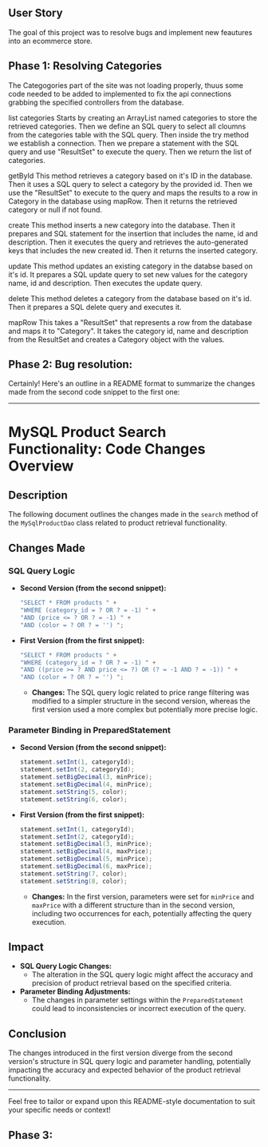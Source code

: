 ## User Story

The goal of this project was to resolve bugs and implement new feautures into an ecommerce store.


## Phase 1: Resolving Categories

The Categogories part of the site was not loading properly, thuus some code needed to be added to implemented to fix the api connections grabbing the specified controllers from the database.




list categories
Starts by creating an ArrayList named categories to store the retrieved categories. Then
we define an SQL query to select all cloumns from the categories table with the SQL query.
Then inside the try method we establish a connection. Then we prepare a statement with the 
SQL query and use "ResultSet" to execute the query. Then we return the list of categories.

getById
This method retrieves a category based on it's ID in the database. Then it uses a SQL 
query to select a category by the provided id. Then we use the "ResultSet" to execute to
the query and maps the results to a row in Category in the database using mapRow. Then it
returns the retrieved category or null if not found.

create
This method inserts a new category into the database. Then it prepares and SQL statement 
for the insertion that includes the name, id and description. Then it executes the query 
and retrieves the auto-generated keys that includes the new created id. Then it returns the 
inserted category. 

update
This method updates an existing category in the databse based on it's id. It prepares a SQL
update query to set new values for the category name, id and description. Then executes the 
update query. 

delete
This method deletes a category from the database based on it's id. Then it prepares a 
SQL delete query and executes it. 

mapRow
This takes a "ResultSet" that represents a row from the database and maps it to "Category".
It takes the category id, name and description from the ResultSet and creates a Category
object with the values.


## Phase 2: Bug resolution:

Certainly! Here's an outline in a README format to summarize the changes made from the second code snippet to the first one:

---

# MySQL Product Search Functionality: Code Changes Overview

## Description
The following document outlines the changes made in the `search` method of the `MySqlProductDao` class related to product retrieval functionality.

## Changes Made
### SQL Query Logic
- **Second Version (from the second snippet):**
    ```java
    "SELECT * FROM products " +
    "WHERE (category_id = ? OR ? = -1) " +
    "AND (price <= ? OR ? = -1) " +
    "AND (color = ? OR ? = '') ";
    ```
- **First Version (from the first snippet):**
    ```java
    "SELECT * FROM products " +
    "WHERE (category_id = ? OR ? = -1) " +
    "AND ((price >= ? AND price <= ?) OR (? = -1 AND ? = -1)) " +
    "AND (color = ? OR ? = '') ";
    ```
    - **Changes:** The SQL query logic related to price range filtering was modified to a simpler structure in the second version, whereas the first version used a more complex but potentially more precise logic.

### Parameter Binding in PreparedStatement
- **Second Version (from the second snippet):**
    ```java
    statement.setInt(1, categoryId);
    statement.setInt(2, categoryId);
    statement.setBigDecimal(3, minPrice);
    statement.setBigDecimal(4, minPrice);
    statement.setString(5, color);
    statement.setString(6, color);
    ```
- **First Version (from the first snippet):**
    ```java
    statement.setInt(1, categoryId);
    statement.setInt(2, categoryId);
    statement.setBigDecimal(3, minPrice);
    statement.setBigDecimal(4, maxPrice);
    statement.setBigDecimal(5, minPrice);
    statement.setBigDecimal(6, maxPrice);
    statement.setString(7, color);
    statement.setString(8, color);
    ```
    - **Changes:** In the first version, parameters were set for `minPrice` and `maxPrice` with a different structure than in the second version, including two occurrences for each, potentially affecting the query execution.

## Impact
- **SQL Query Logic Changes:**
    - The alteration in the SQL query logic might affect the accuracy and precision of product retrieval based on the specified criteria.
- **Parameter Binding Adjustments:**
    - The changes in parameter settings within the `PreparedStatement` could lead to inconsistencies or incorrect execution of the query.

## Conclusion
The changes introduced in the first version diverge from the second version's structure in SQL query logic and parameter handling, potentially impacting the accuracy and expected behavior of the product retrieval functionality.

---

Feel free to tailor or expand upon this README-style documentation to suit your specific needs or context!



## Phase 3:
